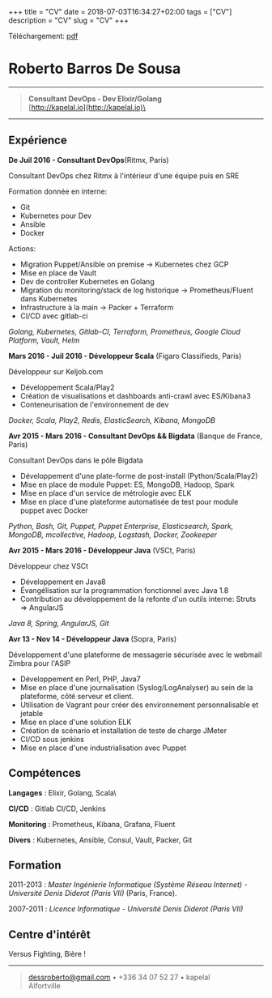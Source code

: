 +++
title = "CV"
date = 2018-07-03T16:34:27+02:00
tags = ["CV"]
description = "CV"
slug = "CV"
+++

Téléchargement: [pdf](/cv.pdf)

Roberto Barros De Sousa
=========================

----

> **Consultant DevOps - Dev Elixir/Golang**\
> [http://kapelal.io](http://kapelal.io)\

----

Expérience
--------------------

**De Juil 2016 - Consultant DevOps**(Ritmx, Paris)

Consultant DevOps chez Ritmx à l'intérieur d'une équipe puis en SRE

Formation donnée en interne:

+ Git
+ Kubernetes pour Dev
+ Ansible
+ Docker

Actions:

+ Migration Puppet/Ansible on premise -> Kubernetes chez GCP
+ Mise en place de Vault
+ Dev de controller Kubernetes en Golang
+ Migration du monitoring/stack de log historique -> Prometheus/Fluent dans Kubernetes
+ Infrastructure à la main -> Packer + Terraform
+ CI/CD avec gitlab-ci

*Golang, Kubernetes, Gitlab-CI, Terraform, Prometheus, Google Cloud Platform, Vault, Helm*

**Mars 2016 - Juil 2016 - Développeur Scala** (Figaro Classifieds, Paris)

Développeur sur Keljob.com

- Développement Scala/Play2
- Création de visualisations et dashboards anti-crawl avec ES/Kibana3
- Conteneurisation de l'environnement de dev

*Docker, Scala, Play2, Redis, ElasticSearch, Kibana, MongoDB*

**Avr 2015 - Mars 2016 - Consultant DevOps && Bigdata** (Banque de France, Paris)

Consultant DevOps dans le pôle Bigdata

- Développement d'une plate-forme de post-install (Python/Scala/Play2)
- Mise en place de module Puppet: ES, MongoDB, Hadoop, Spark
- Mise en place d'un service de métrologie avec ELK
- Mise en place d'une plateforme automatisée de test pour module puppet avec Docker

*Python, Bash, Git, Puppet, Puppet Enterprise, Elasticsearch, Spark, MongoDB, mcollective, Hadoop, Logstash, Docker, Zookeeper*

**Avr 2015 - Mars 2016 - Développeur Java** (VSCt, Paris)

Développeur chez VSCt

- Développement en Java8
- Évangélisation sur la programmation fonctionnel avec Java 1.8
- Contribution au développement de la refonte d'un outils interne: Struts => AngularJS

*Java 8, Spring, AngularJS, Git*

**Avr 13 - Nov 14 - Développeur Java** (Sopra, Paris)

Développement d'une plateforme de messagerie sécurisée avec le webmail Zimbra pour l'ASIP

- Développement en Perl, PHP, Java7
- Mise en place d'une journalisation (Syslog/LogAnalyser) au sein de la plateforme, côté serveur et client.
- Utilisation de Vagrant pour créer des environnement personnalisable et jetable
- Mise en place d'une solution ELK
- Création de scénario et installation de teste de charge JMeter
- CI/CD sous jenkins
- Mise en place d'une industrialisation avec Puppet

Compétences
----------------------------------

**Langages**
:   Elixir, Golang, Scala\

**CI/CD**
:   Gitlab CI/CD, Jenkins

**Monitoring**
:   Prometheus, Kibana, Grafana, Fluent

**Divers**
:   Kubernetes, Ansible, Consul, Vault, Packer, Git

Formation
---------

2011-2013
:   *Master Ingénierie Informatique (Système Réseau Internet) - Université Denis Diderot (Paris VII)*
    (Paris, France).

2007-2011
:   *Licence Informatique - Université Denis Diderot (Paris VII)*

Centre d'intérêt
------------------------

Versus Fighting, Bière !

----

> <dessroberto@gmail.com> • +336 34 07 52 27 • kapelal \
>  Alfortville
